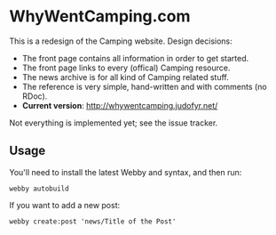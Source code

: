 WhyWentCamping.com
==================

This is a redesign of the Camping website. Design decisions:

* The front page contains all information in order to get started.
* The front page links to every (offical) Camping resource.
* The news archive is for all kind of Camping related stuff.
* The reference is very simple, hand-written and with comments (no RDoc).
* **Current version**: <http://whywentcamping.judofyr.net/>

Not everything is implemented yet; see the issue tracker.

Usage
-----

You'll need to install the latest Webby and syntax, and then run:

    webby autobuild

If you want to add a new post:

    webby create:post 'news/Title of the Post'
